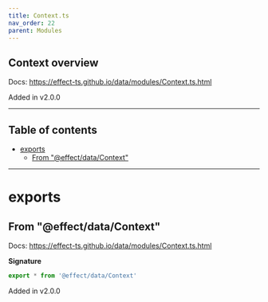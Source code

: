 ```yaml
---
title: Context.ts
nav_order: 22
parent: Modules
---
```


## Context overview

Docs: https://effect-ts.github.io/data/modules/Context.ts.html

Added in v2.0.0

---

<h2 class="text-delta">Table of contents</h2>

- [exports](#exports)
  - [From "@effect/data/Context"](#from-effectdatacontext)

---

# exports

## From "@effect/data/Context"

Docs: https://effect-ts.github.io/data/modules/Context.ts.html

**Signature**

```ts
export * from '@effect/data/Context'
```

Added in v2.0.0
